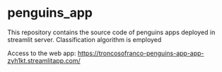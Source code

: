 # penguins_app
This repository contains the source code of penguins apps deployed in streamlit server.
Classification algorithm is employed

Access to the web app:
https://troncosofranco-penguins-app-app-zyh1kt.streamlitapp.com/
